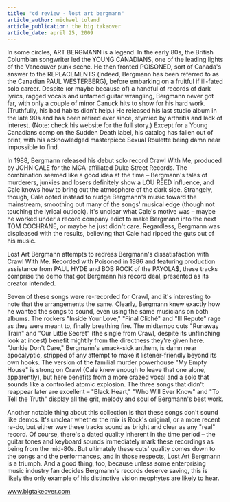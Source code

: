 ```yaml
---
title: "cd review - lost art bergmann"
article_author: michael toland
article_publication: the big takeover
article_date: april 25, 2009
---
```

In some circles, ART BERGMANN is a legend. In the early 80s, the British Columbian songwriter led the YOUNG CANADIANS, one of the leading lights of the Vancouver punk scene. He then fronted POISONED, sort of Canada's answer to the REPLACEMENTS (indeed, Bergmann has been referred to as the Canadian PAUL WESTERBERG), before embarking on a fruitful if ill-fated solo career. Despite (or maybe because of) a handful of records of dark lyrics, ragged vocals and untamed guitar wrangling, Bergmann never got far, with only a couple of minor Canuck hits to show for his hard work. (Truthfully, his bad habits didn't help.) He released his last studio album in the late 90s and has been retired ever since, stymied by arthritis and lack of interest. (Note: check his website for the full story.) Except for a Young Canadians comp on the Sudden Death label, his catalog has fallen out of print, with his acknowledged masterpiece Sexual Roulette being damn near impossible to find.

In 1988, Bergmann released his debut solo record Crawl With Me, produced by JOHN CALE for the MCA-affiliated Duke Street Records. The combination seemed like a good idea at the time &ndash; Bergmann's tales of murderers, junkies and losers definitely show a LOU REED influence, and Cale knows how to bring out the atmosphere of the dark side. Strangely, though, Cale opted instead to nudge Bergmann's music toward the mainstream, smoothing out many of the songs' musical edge (though not touching the lyrical outlook). It's unclear what Cale's motive was &ndash; maybe he worked under a record company edict to make Bergmann into the next TOM COCHRANE, or maybe he just didn't care. Regardless, Bergmann was displeased with the results, believing that Cale had ripped the guts out of his music.

Lost Art Bergmann attempts to redress Bergmann's dissatisfaction with Crawl With Me. Recorded with Poisoned in 1986 and featuring production assistance from PAUL HYDE and BOB ROCK of the PAYOLA$, these tracks comprise the demo that got Bergmann his record deal, presented as its creator intended.

Seven of these songs were re-recorded for Crawl, and it's interesting to note that the arrangements the same. Clearly, Bergmann knew exactly how he wanted the songs to sound, even using the same musicians on both albums. The rockers "Inside Your Love," "Final Clich&eacute;" and "Ill Repute" rage as they were meant to, finally breathing fire. The midtempo cuts "Runaway Train" and "Our Little Secret" (the single from Crawl, despite its unflinching look at incest) benefit mightily from the directness they're given here. "Junkie Don't Care," Bergmann's smack-sick anthem, is damn near apocalyptic, stripped of any attempt to make it listener-friendly beyond its own hooks. The version of the familial murder powerhouse "My Empty House" is strong on Crawl (Cale knew enough to leave that one alone, apparently), but here benefits from a more crazed vocal and a solo that sounds like a controlled atomic explosion. The three songs that didn't reappear later are excellent &ndash; "Black Heart," "Who Will Ever Know" and "To Tell the Truth" display all the grit, melody and soul of Bergmann's best work.

Another notable thing about this collection is that these songs don't sound like demos. It's unclear whether the mix is Rock's original, or a more recent re-do, but either way these tracks sound as bright and clear as any "real" record. Of course, there's a dated quality inherent in the time period &ndash; the guitar tones and keyboard sounds immediately mark these recordings as being from the mid-80s. But ultimately these cuts' quality comes down to the songs and the performances, and in those respects, Lost Art Bergmann is a triumph. And a good thing, too, because unless some enterprising music industry fan decides Bergmann's records deserve saving, this is likely the only example of his distinctive vision neophytes are likely to hear.

www.bigtakeover.com
